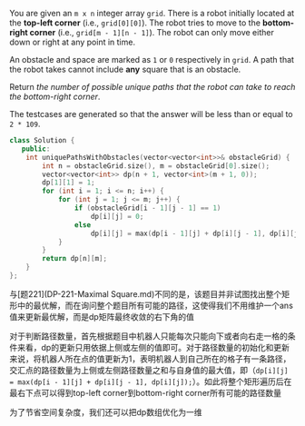 You are given an `m x n` integer array `grid`. There is a robot initially located at the **top-left corner** (i.e., `grid[0][0]`). The robot tries to move to the **bottom-right corner** (i.e., `grid[m - 1][n - 1]`). The robot can only move either down or right at any point in time.

An obstacle and space are marked as `1` or `0` respectively in `grid`. A path that the robot takes cannot include **any** square that is an obstacle.

Return *the number of possible unique paths that the robot can take to reach the bottom-right corner*.

The testcases are generated so that the answer will be less than or equal to `2 * 109`.

```cpp
class Solution {
   public:
    int uniquePathsWithObstacles(vector<vector<int>>& obstacleGrid) {
        int n = obstacleGrid.size(), m = obstacleGrid[0].size();
        vector<vector<int>> dp(n + 1, vector<int>(m + 1, 0));
        dp[1][1] = 1;
        for (int i = 1; i <= n; i++) {
            for (int j = 1; j <= m; j++) {
                if (obstacleGrid[i - 1][j - 1] == 1)
                    dp[i][j] = 0;
                else
                    dp[i][j] = max(dp[i - 1][j] + dp[i][j - 1], dp[i][j]);
            }
        }
        return dp[n][m];
    }
};

```

与[题221](DP-221-Maximal Square.md)不同的是，该题目并非试图找出整个矩形中的最优解，而在询问整个题目所有可能的路径，这使得我们不用维护一个ans值来更新最优解，而是dp矩阵最终收敛的右下角的值

对于判断路径数量，首先根据题目中机器人只能每次只能向下或者向右走一格的条件来看，dp的更新只用依据上侧或左侧的值即可。对于路径数量的初始化和更新来说，将机器人所在点的值更新为1，表明机器人到自己所在的格子有一条路径，交汇点的路径数量为上侧或左侧路径数量之和与自身值的最大值，即（`dp[i][j] = max(dp[i - 1][j] + dp[i][j - 1], dp[i][j]);`）。如此将整个矩形遍历后在最右下点可以得到top-left corner到bottom-right corner所有可能的路径数量

为了节省空间复杂度，我们还可以把dp数组优化为一维